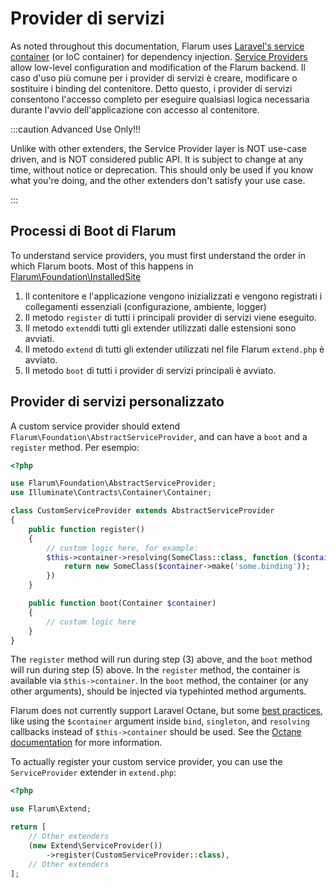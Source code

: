 # Provider di servizi

As noted throughout this documentation, Flarum uses [Laravel's service container](https://laravel.com/docs/8.x/container) (or IoC container) for dependency injection. [Service Providers](https://laravel.com/docs/8.x/providers) allow low-level configuration and modification of the Flarum backend. Il caso d'uso più comune per i provider di servizi è creare, modificare o sostituire i binding del contenitore. Detto questo, i provider di servizi consentono l'accesso completo per eseguire qualsiasi logica necessaria durante l'avvio dell'applicazione con accesso al contenitore.

:::caution Advanced Use Only!!!

Unlike with other extenders, the Service Provider layer is NOT use-case driven, and is NOT considered public API. It is subject to change at any time, without notice or deprecation. This should only be used if you know what you're doing, and the other extenders don't satisfy your use case.

:::

## Processi di Boot di Flarum

To understand service providers, you must first understand the order in which Flarum boots. Most of this happens in [Flarum\Foundation\InstalledSite](https://github.com/flarum/core/blob/master/src/Foundation/InstalledSite.php)

1. Il contenitore e l'applicazione vengono inizializzati e vengono registrati i collegamenti essenziali (configurazione, ambiente, logger)
2. Il metodo `register` di tutti i principali provider di servizi viene eseguito.
3. Il metodo `extend`di tutti gli extender utilizzati dalle estensioni sono avviati.
4. Il metodo `extend` di tutti gli extender utilizzati nel file Flarum `extend.php` è avviato.
5. Il metodo `boot` di tutti i provider di servizi principali è avviato.

## Provider di servizi personalizzato

A custom service provider should extend `Flarum\Foundation\AbstractServiceProvider`, and can have a `boot` and a `register` method. Per esempio:

```php
<?php

use Flarum\Foundation\AbstractServiceProvider;
use Illuminate\Contracts\Container\Container;

class CustomServiceProvider extends AbstractServiceProvider
{
    public function register()
    {
        // custom logic here, for example:
        $this->container->resolving(SomeClass::class, function ($container) {
            return new SomeClass($container->make('some.binding'));
        })
    }

    public function boot(Container $container)
    {
        // custom logic here
    }
}
```

The `register` method will run during step (3) above, and the `boot` method will run during step (5) above. In the `register` method, the container is available via `$this->container`. In the `boot` method, the container (or any other arguments), should be injected via typehinted method arguments.

Flarum does not currently support Laravel Octane, but some [best practices](https://laravel.com/docs/8.x/octane#dependency-injection-and-octane), like using the `$container` argument inside `bind`, `singleton`, and `resolving` callbacks instead of `$this->container` should be used. See the [Octane documentation](https://laravel.com/docs/8.x/octane#dependency-injection-and-octane) for more information.

To actually register your custom service provider, you can use the `ServiceProvider` extender in `extend.php`:

```php
<?php

use Flarum\Extend;

return [
    // Other extenders
    (new Extend\ServiceProvider())
        ->register(CustomServiceProvider::class),
    // Other extenders
];
```
